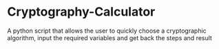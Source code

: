 # Cryptography-Calculator
A python script that allows the user to quickly choose a cryptographic algorithm, input the required variables and get back the steps and result
